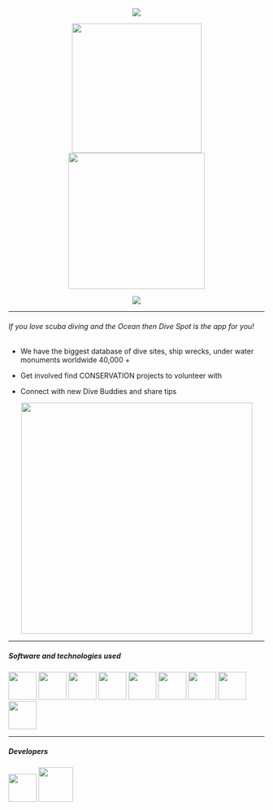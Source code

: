 <div align="center">

[<img src="https://i.ibb.co/QJJqRkR/readmedivespotbanner.png">](https://www.divespotapp.com/)

</div>

<div align="center">

[<img src="https://i.ibb.co/cyvV9Zc/downloadontheappstore.png" width="255px">](https://apps.apple.com/us/app/divespot/id1249979873)
[<img src="https://i.ibb.co/P5dmRdt/getitonplaystore.png" width="268px">](https://play.google.com/store/apps/details?id=com.christech.divespot.divespot)

</div>



<div align="center">

[<img src="https://i.ibb.co/Hg0810b/readmedivespotappstorescreenshot-TR.png">](https://www.divespotapp.com/)

</div>

- - -

###### If you love scuba diving and the Ocean then Dive Spot is the app for you!

* We have the biggest database of dive sites, ship wrecks, under water monuments worldwide 40,000 +

* Get involved find CONSERVATION projects to volunteer with
* Connect with new Dive Buddies and share tips

<div align="center">

[<img src="https://i.ibb.co/FwjB3FM/youtubeprev-TR.png" width="455px">](https://www.youtube.com/watch?v=OnvQggy3Ezw)

</div>

- - -
##### Software and technologies used

<p align="center">


[<img src="https://uxwing.com/wp-content/themes/uxwing/download/brands-and-social-media/android-studio-icon.png"
width="55px">](https://developer.android.com/studio)
[<img src="https://firebase.google.com/static/images/brand-guidelines/logo-vertical.png" width="55px">](https://firebase.google.com/)
[<img src="https://seeklogo.com/images/N/nodejs-logo-FBE122E377-seeklogo.com.png" width="55px">](https://nodejs.org/)
[<img src="https://tecnogaming.com/wp-content/uploads/2021/04/cloud-lockup-logo.png" width="55px">](https://cloud.google.com/)
[<img src="https://upload.wikimedia.org/wikipedia/commons/thumb/b/b8/2021_Facebook_icon.svg/2048px-2021_Facebook_icon.svg.png" width="55px">](https://developers.facebook.com/)
[<img src="https://static-00.iconduck.com/assets.00/mongodb-icon-2048x2048-cezvpn3f.png" width="55px">](https://www.mongodb.com/cloud/atlas/)
[<img src="https://i.blogs.es/8d2420/650_1000_java/1366_2000.png" width="55px">](https://www.java.com/)
[<img src="https://upload.wikimedia.org/wikipedia/commons/6/6a/JavaScript-logo.png" width="55px">](https://www.javascript.com/)
[<img src="https://cdn-icons-png.flaticon.com/512/136/136443.png" width="55px">](https://www.json.org/)

</p>

- - -
##### Developers

<div align="left">

[<img src="https://i.ibb.co/vX2mShm/chrisduran.png" width="55px">](https://www.facebook.com/chriisduran)
[<img src="https://i.ibb.co/DzPL9Kv/benprofile.jpg" width="68px">](https://www.facebook.com/bensmithadventures)

</div>
